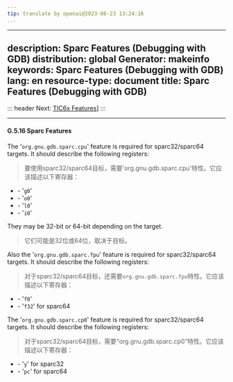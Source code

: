 ```yaml
---
tip: translate by openai@2023-06-23 13:24:16
...
```

---
description: Sparc Features (Debugging with GDB)
distribution: global
Generator: makeinfo
keywords: Sparc Features (Debugging with GDB)
lang: en
resource-type: document
title: Sparc Features (Debugging with GDB)
---
::: header
Next: [TIC6x Features](TIC6x-Features.html#TIC6x-Features)]
:::

---

#### G.5.16 Sparc Features


The '`org.gnu.gdb.sparc.cpu`' feature is required for sparc32/sparc64 targets. It should describe the following registers:

> 要使用sparc32/sparc64目标，需要'org.gnu.gdb.sparc.cpu'特性。它应该描述以下寄存器：

- \- '`g0`'
- \- '`o0`'
- \- '`l0`'
- \- '`i0`'


They may be 32-bit or 64-bit depending on the target.

> 它们可能是32位或64位，取决于目标。


Also the '`org.gnu.gdb.sparc.fpu`' feature is required for sparc32/sparc64 targets. It should describe the following registers:

> 对于sparc32/sparc64目标，还需要`org.gnu.gdb.sparc.fpu`特性。它应该描述以下寄存器：

- \- '`f0`'
- \- '`f32`' for sparc64


The '`org.gnu.gdb.sparc.cp0`' feature is required for sparc32/sparc64 targets. It should describe the following registers:

> 对于sparc32/sparc64目标，需要“org.gnu.gdb.sparc.cp0”特性。它应该描述以下寄存器：

- \- '`y`' for sparc32
- \- '`pc`' for sparc64
